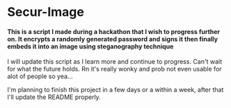 # Secur-Image
#### This is a script I made during a hackathon that I wish to progress further on. It encrypts a randomly generated password and signs it then finally embeds it into an image using steganography technique
I will update this script as I learn more and continue to progress. Can't wait for what the future holds. Rn it's really wonky and prob not even usable for alot of people so yea...

I'm planning to finish this project in a few days or a within a week, after that I'll update the README properly.
